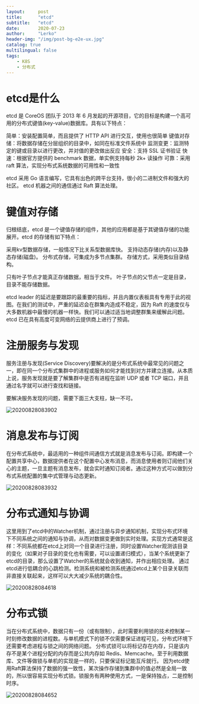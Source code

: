 ```yaml
---
layout:     post
title:      "etcd"
subtitle:   "etcd"
date:       2020-07-23
author:     "Lerko"
header-img: "/img/post-bg-e2e-ux.jpg"
catalog: true
multilingual: false
tags:
    - K8S
    - 分布式
---
```



# etcd是什么

etcd 是 CoreOS 团队于 2013 年 6 月发起的开源项目，它的目标是构建一个高可用的分布式键值(key-value)数据库。具有以下特点：

简单：安装配置简单，而且提供了 HTTP API 进行交互，使用也很简单
键值对存储：将数据存储在分层组织的目录中，如同在标准文件系统中
监测变更：监测特定的键或目录以进行更改，并对值的更改做出反应
安全：支持 SSL 证书验证
快速：根据官方提供的 benchmark 数据，单实例支持每秒 2k+ 读操作
可靠：采用 raft 算法，实现分布式系统数据的可用性和一致性

etcd 采用 Go 语言编写，它具有出色的跨平台支持，很小的二进制文件和强大的社区。 etcd 机器之间的通信通过 Raft 算法处理。

# 键值对存储

归根结底，etcd 是一个键值存储的组件，其他的应用都是基于其键值存储的功能展开。etcd 的存储有如下特点：

采用kv型数据存储，一般情况下比关系型数据库快。
支持动态存储(内存)以及静态存储(磁盘)。
分布式存储，可集成为多节点集群。
存储方式，采用类似目录结构。

只有叶子节点才能真正存储数据，相当于文件。
叶子节点的父节点一定是目录，目录不能存储数据。

etcd leader 的延迟是要跟踪的最重要的指标，并且内置仪表板具有专用于此的视图。在我们的测试中，严重的延迟会在群集内造成不稳定，因为 Raft 的速度仅与大多数机器中最慢的机器一样快。我们可以通过适当地调整群集来缓解此问题。etcd 已在具有高度可变网络的云提供商上进行了预调。

# 注册服务与发现

服务注册与发现(Service Discovery)要解决的是分布式系统中最常见的问题之一，即在同一个分布式集群中的进程或服务如何才能找到对方并建立连接。从本质上说，服务发现就是要了解集群中是否有进程在监听 UDP 或者 TCP 端口，并且通过名字就可以进行查找和链接。

要解决服务发现的问题，需要下面三大支柱，缺一不可。

![20200828083902](http://chenyingqiao.github.io/img/20200828083902.png)

# 消息发布与订阅

在分布式系统中，最适用的一种组件间通信方式就是消息发布与订阅。即构建一个配置共享中心，数据提供者在这个配置中心发布消息，而消息使用者则订阅他们关心的主题，一旦主题有消息发布，就会实时通知订阅者。通过这种方式可以做到分布式系统配置的集中式管理与动态更新。


![20200828083932](http://chenyingqiao.github.io/img/20200828083932.png)

# 分布式通知与协调

这里用到了etcd中的Watcher机制，通过注册与异步通知机制，实现分布式环境下不同系统之间的通知与协调，从而对数据变更做到实时处理。实现方式通常是这样：不同系统都在etcd上对同一个目录进行注册，同时设置Watcher观测该目录的变化（如果对子目录的变化也有需要，可以设置递归模式），当某个系统更新了etcd的目录，那么设置了Watcher的系统就会收到通知，并作出相应处理。
通过etcd进行低耦合的心跳检测。检测系统和被检测系统通过etcd上某个目录关联而非直接关联起来，这样可以大大减少系统的耦合性。


![20200828084618](http://chenyingqiao.github.io/img/20200828084618.png)

# 分布式锁

当在分布式系统中，数据只有一份（或有限制），此时需要利用锁的技术控制某一时刻修改数据的进程数。与单机模式下的锁不仅需要保证进程可见，分布式环境下还需要考虑进程与锁之间的网络问题。
分布式锁可以将标记存在内存，只是该内存不是某个进程分配的内存而是公共内存如 Redis、Memcache。至于利用数据库、文件等做锁与单机的实现是一样的，只要保证标记能互斥就行。
因为etcd使用Raft算法保持了数据的强一致性，某次操作存储到集群中的值必然是全局一致的，所以很容易实现分布式锁。锁服务有两种使用方式，一是保持独占，二是控制时序。

![20200828084652](http://chenyingqiao.github.io/img/20200828084652.png)
